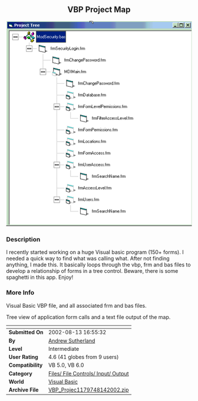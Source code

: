 ﻿<div align="center">

## VBP Project Map

<img src="PIC200281491366812.gif">
</div>

### Description

I recently started working on a huge Visual basic program (150+ forms). I needed a quick way to find what was calling what. After not finding anything, I made this. It basically loops through the vbp, frm and bas files to develop a relationship of forms in a tree control. Beware, there is some spaghetti in this app. Enjoy!
 
### More Info
 
Visual Basic VBP file, and all associated frm and bas files.

Tree view of application form calls and a text file output of the map.


<span>             |<span>
---                |---
**Submitted On**   |2002-08-13 16:55:32
**By**             |[Andrew  Sutherland](https://github.com/Planet-Source-Code/PSCIndex/blob/master/ByAuthor/andrew-sutherland.md)
**Level**          |Intermediate
**User Rating**    |4.6 (41 globes from 9 users)
**Compatibility**  |VB 5\.0, VB 6\.0
**Category**       |[Files/ File Controls/ Input/ Output](https://github.com/Planet-Source-Code/PSCIndex/blob/master/ByCategory/files-file-controls-input-output__1-3.md)
**World**          |[Visual Basic](https://github.com/Planet-Source-Code/PSCIndex/blob/master/ByWorld/visual-basic.md)
**Archive File**   |[VBP\_Projec1179748142002\.zip](https://github.com/Planet-Source-Code/andrew-sutherland-vbp-project-map__1-37939/archive/master.zip)








